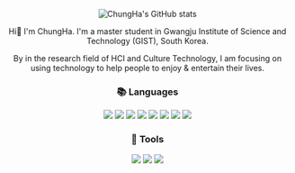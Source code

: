 <div align="center">
  
![ChungHa's GitHub stats](https://github-readme-stats.vercel.app/api?username=ChungHaLee&&show_icons=true&theme=calm)


Hi👋  I'm ChungHa.
I'm a master student in Gwangju Institute of Science and Technology (GIST), South Korea.
  
By in the research field of HCI and Culture Technology, I am focusing on using technology to help people to enjoy & entertain their lives.


### 📚 Languages
<img src="https://img.shields.io/badge/Python-3776AB?style=flat-square&logo=Python&logoColor=white"/> <img src="https://img.shields.io/badge/Keras-D00000?style=flat-square&logo=Keras&logoColor=white"> <img src="https://img.shields.io/badge/PyTorch-EE4C2C?style=flat-square&logo=PyTorch&logoColor=white"> <img src="https://img.shields.io/badge/JavaScript-F7DF1E?style=flat-square&logo=JavaScript&logoColor=black"/> <img src="https://img.shields.io/badge/Three.js-000000?style=flat-square&logo=Three.js&logoColor=white"/> <img src="https://img.shields.io/badge/NodeJS-339933?style=flat-square&logo=Node.js&logoColor=white"/> <img src="https://img.shields.io/badge/MongoDB-589636?style=flat-square&logo=MongoDB&logoColor=white"/> <img src="https://img.shields.io/badge/Pug-A86454?style=flat-square&logo=pug&logoColor=white"/>

### 📐 Tools
<img src="https://img.shields.io/badge/Pycharm-000000?style=flat-square&logo=Pycharm&logoColor=green"/> <img src="https://img.shields.io/badge/Visual Studio Code-007ACC?style=flat-square&logo=VisualStudioCode&logoColor=white"/>  <img src="https://img.shields.io/badge/Jupyter-F37626?style=flat-square&logo=Jupyter&logoColor=white"/>

</div>
